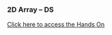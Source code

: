 ### 2D Array – DS
[Click here to access the Hands On](https://www.hackerrank.com/challenges/2d-array/problem)
